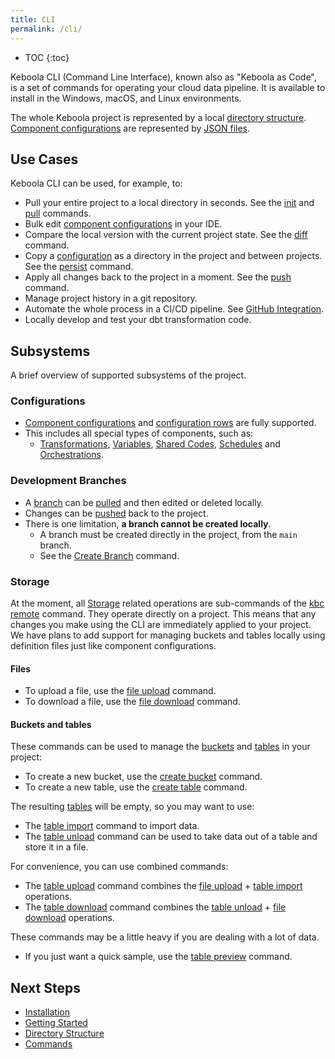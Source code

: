 ```yaml
---
title: CLI
permalink: /cli/
---
```


* TOC
{:toc}

Keboola CLI (Command Line Interface), known also as "Keboola as Code", is a set of commands for operating your cloud data 
pipeline. It is available to install in the Windows, macOS, and Linux environments.

The whole Keboola project is represented by a local [directory structure](/cli/structure/#directory-structure). 
[Component configurations](https://help.keboola.com/components) are represented by [JSON files](/cli/structure/#configurations).

## Use Cases

Keboola CLI can be used, for example, to:
- Pull your entire project to a local directory in seconds. See the [init](/cli/commands/sync/init/) and [pull](/cli/commands/sync/pull/) commands.
- Bulk edit [component configurations](https://help.keboola.com/components) in your IDE.
- Compare the local version with the current project state. See the [diff](/cli/commands/sync/diff/) command.
- Copy a [configuration](https://help.keboola.com/components) as a directory in the project and between projects. See the [persist](/cli/commands/local/persist/) command.
- Apply all changes back to the project in a moment. See the [push](/cli/commands/sync/push/) command.
- Manage project history in a git repository.
- Automate the whole process in a CI/CD pipeline. See [GitHub Integration](/cli/github-integration/).
- Locally develop and test your dbt transformation code.

## Subsystems

A brief overview of supported subsystems of the project.

### Configurations

- [Component configurations](https://help.keboola.com/components) and [configuration rows](https://help.keboola.com/components/#configuration-rows) are fully supported.
- This includes all special types of components, such as:
  - [Transformations](/cli/structure/#transformations), [Variables](/cli/structure/#variables), [Shared Codes](/cli/structure/#shared-code), [Schedules](/cli/structure/#schedules) and [Orchestrations](/cli/structure/#orchestrations).   

### Development Branches

- A [branch](https://help.keboola.com/components/branches/)  can be [pulled](/cli/commands/sync/pull/) and then edited or deleted locally. 
- Changes can be [pushed](/cli/commands/sync/push/) back to the project.
- There is one limitation, **a branch cannot be created locally**. 
  - A branch must be created directly in the project, from the `main` branch.
  - See the [Create Branch](/cli/commands/remote/create/branch/) command.

### Storage

At the moment, all [Storage](https://help.keboola.com/storage/) related operations are sub-commands of the [kbc remote](/cli/commands/remote/) command. They operate directly on a project. This means that any changes you make using the CLI are immediately applied to your project. We have plans to add support for managing buckets and tables locally using definition files just like component configurations.


#### Files

- To upload a file, use the [file upload](/cli/commands/remote/file/upload/) command.
- To download a file, use the [file download](/cli/commands/remote/file/download/) command.

#### Buckets and tables

These commands can be used to manage the [buckets](https://help.keboola.com/storage/buckets/) and [tables](https://help.keboola.com/storage/tables/) in your project:
- To create a new bucket, use the [create bucket](/cli/commands/remote/create/bucket/) command. 
- To create a new table, use the [create table](/cli/commands/remote/create/table/) command.

The resulting [tables](https://help.keboola.com/storage/tables/) will be empty, so you may want to use:
- The [table import](/cli/commands/remote/table/import/) command to import data. 
- The [table unload](/cli/commands/remote/table/unload/) command can be used to take data out of a table and store it in a file.

For convenience, you can use combined commands:
- The [table upload](/cli/commands/remote/table/upload/) command combines the [file upload](/cli/commands/remote/file/upload/) + [table import](/cli/commands/remote/table/import/) operations.
- The [table download](/cli/commands/remote/table/download/) command combines the [table unload](/cli/commands/remote/table/unload/) + [file download](/cli/commands/remote/file/download/) operations.

These commands may be a little heavy if you are dealing with a lot of data.
- If you just want a quick sample, use the [table preview](/cli/commands/remote/table/preview/) command.

## Next Steps

- [Installation](/cli/installation/)
- [Getting Started](/cli/getting-started/)
- [Directory Structure](/cli/structure/)
- [Commands](/cli/commands/)
